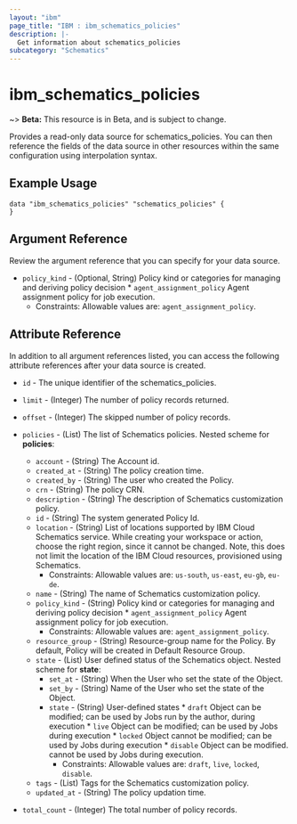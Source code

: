```yaml
---
layout: "ibm"
page_title: "IBM : ibm_schematics_policies"
description: |-
  Get information about schematics_policies
subcategory: "Schematics"
---
```


# ibm_schematics_policies

~> **Beta:** This resource is in Beta, and is subject to change.

Provides a read-only data source for schematics_policies. You can then reference the fields of the data source in other resources within the same configuration using interpolation syntax.

## Example Usage

```hcl
data "ibm_schematics_policies" "schematics_policies" {
}
```

## Argument Reference

Review the argument reference that you can specify for your data source.

* `policy_kind` - (Optional, String) Policy kind or categories for managing and deriving policy decision  * `agent_assignment_policy` Agent assignment policy for job execution.
  * Constraints: Allowable values are: `agent_assignment_policy`.

## Attribute Reference

In addition to all argument references listed, you can access the following attribute references after your data source is created.

* `id` - The unique identifier of the schematics_policies.
* `limit` - (Integer) The number of policy records returned.

* `offset` - (Integer) The skipped number of policy records.

* `policies` - (List) The list of Schematics policies.
Nested scheme for **policies**:
	* `account` - (String) The Account id.
	* `created_at` - (String) The policy creation time.
	* `created_by` - (String) The user who created the Policy.
	* `crn` - (String) The policy CRN.
	* `description` - (String) The description of Schematics customization policy.
	* `id` - (String) The system generated Policy Id.
	* `location` - (String) List of locations supported by IBM Cloud Schematics service.  While creating your workspace or action, choose the right region, since it cannot be changed.  Note, this does not limit the location of the IBM Cloud resources, provisioned using Schematics.
	  * Constraints: Allowable values are: `us-south`, `us-east`, `eu-gb`, `eu-de`.
	* `name` - (String) The name of Schematics customization policy.
	* `policy_kind` - (String) Policy kind or categories for managing and deriving policy decision  * `agent_assignment_policy` Agent assignment policy for job execution.
	  * Constraints: Allowable values are: `agent_assignment_policy`.
	* `resource_group` - (String) Resource-group name for the Policy.  By default, Policy will be created in Default Resource Group.
	* `state` - (List) User defined status of the Schematics object.
	Nested scheme for **state**:
		* `set_at` - (String) When the User who set the state of the Object.
		* `set_by` - (String) Name of the User who set the state of the Object.
		* `state` - (String) User-defined states  * `draft` Object can be modified; can be used by Jobs run by the author, during execution  * `live` Object can be modified; can be used by Jobs during execution  * `locked` Object cannot be modified; can be used by Jobs during execution  * `disable` Object can be modified. cannot be used by Jobs during execution.
		  * Constraints: Allowable values are: `draft`, `live`, `locked`, `disable`.
	* `tags` - (List) Tags for the Schematics customization policy.
	* `updated_at` - (String) The policy updation time.

* `total_count` - (Integer) The total number of policy records.

